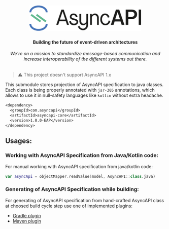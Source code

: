 <h1 align="center">
  <br>
  <a href="https://asyncapi.org"><img src="../assets/logo.png" alt="AsyncAPI logo" height="80"></a>
</h1>
<h4 align="center">Building the future of event-driven architectures</h4>
<h6 align="center">We're on a mission to standardize message-based communication and increase interoperability of the different systems out there.</h6>

> ⚠️ This project doesn't support AsyncAPI 1.x

This submodule stores projection of AsyncAPI specification to java classes. Each class is being properly annotated with `jsr-305` annotations,
which allows to use it in null-safety languages like `kotlin` without extra headache.

```
<dependency>
  <groupId>com.asyncapi</groupId>
  <artifactId>asyncapi-core</artifactId>
  <version>1.0.0-EAP</version>
</dependency>
```

## Usages:

### Working with AsyncAPI Specification from Java/Kotlin code:
For manual working with AsyncAPI specification from java/kotlin code:

```kotlin
var asyncApi = objectMapper.readValue(model, AsyncAPI::class.java)
```

### Generating of AsyncAPI Specification while building:
For generating of AsyncAPI specification from hand-crafted AsyncAPI class at choosed build cycle step use one of implemented plugins:
* [Gradle plugin](../asyncapi-plugin/asyncapi-plugin-gradle)
* [Maven plugin](../asyncapi-plugin/asyncapi-plugin-maven)

